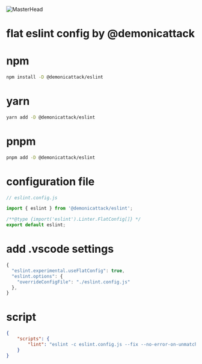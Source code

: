 ![MasterHead](https://cdn.icon-icons.com/icons2/2699/PNG/512/eslint_logo_icon_170171.png)

<h1 align="start">flat eslint config by @demonicattack</h1>

# npm

```sh
npm install -D @demonicattack/eslint
```

# yarn

```sh
yarn add -D @demonicattack/eslint
```

# pnpm

```sh
pnpm add -D @demonicattack/eslint
```

# configuration file

```js
// eslint.config.js

import { eslint } from '@demonicattack/eslint';

/**@type {import('eslint').Linter.FlatConfig[]} */
export default eslint;
```

# add .vscode settings

```js
{
  "eslint.experimental.useFlatConfig": true,
  "eslint.options": {
    "overrideConfigFile": "./eslint.config.js"
  },
}
```

# script

```json
{
    "scripts": {
        "lint": "eslint -c eslint.config.js --fix --no-error-on-unmatched-pattern ."
    }
}
```
